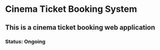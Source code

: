 # Cinema Ticket Booking System 
<h2>This is a cinema ticket booking web application</h2>
<h3></h3>
<h3>Status: Ongoing</h3>
